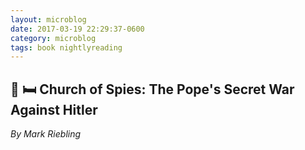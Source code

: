 ```yaml
---
layout: microblog
date: 2017-03-19 22:29:37-0600
category: microblog
tags: book nightlyreading
---
```

## 📖 🛏 Church of Spies: The Pope's Secret War Against Hitler
*By Mark Riebling*
